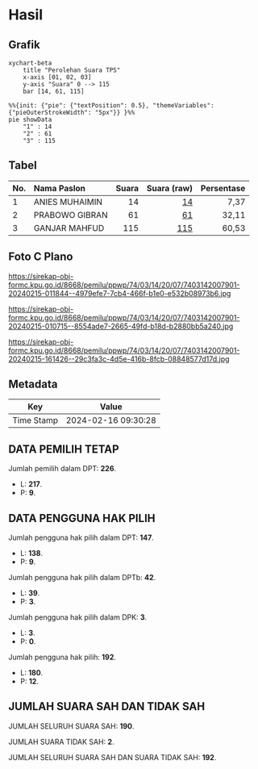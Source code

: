 # Hasil

## Grafik

```mermaid
xychart-beta
    title "Perolehan Suara TPS"
    x-axis [01, 02, 03]
    y-axis "Suara" 0 --> 115
    bar [14, 61, 115]
```

```mermaid
%%{init: {"pie": {"textPosition": 0.5}, "themeVariables": {"pieOuterStrokeWidth": "5px"}} }%%
pie showData
    "1" : 14
    "2" : 61
    "3" : 115
```

## Tabel

| No. | Nama Paslon    | Suara | Suara (raw) | Persentase |
|:--- |:-------------- | -----:| -----------:| ----------:|
| 1   | ANIES MUHAIMIN | 14    | [14][p-1]   | 7,37       |
| 2   | PRABOWO GIBRAN | 61    | [61][p-2]   | 32,11      |
| 3   | GANJAR MAHFUD  | 115   | [115][p-3]  | 60,53      |


[p-1]: https://github.com/gigit-pemilu/pemilu-2024-74-sulawesi-tenggara/blob/main/pilpres/hitung-suara/sub/74-sulawesi-tenggara/sub/03-muna/sub/14-lasalepa/sub/2007-lasalepa/sub/901-tps/sub/paslon-1.txt
[p-2]: https://github.com/gigit-pemilu/pemilu-2024-74-sulawesi-tenggara/blob/main/pilpres/hitung-suara/sub/74-sulawesi-tenggara/sub/03-muna/sub/14-lasalepa/sub/2007-lasalepa/sub/901-tps/sub/paslon-2.txt
[p-3]: https://github.com/gigit-pemilu/pemilu-2024-74-sulawesi-tenggara/blob/main/pilpres/hitung-suara/sub/74-sulawesi-tenggara/sub/03-muna/sub/14-lasalepa/sub/2007-lasalepa/sub/901-tps/sub/paslon-3.txt

## Foto C Plano

https://sirekap-obj-formc.kpu.go.id/8668/pemilu/ppwp/74/03/14/20/07/7403142007901-20240215-011844--4979efe7-7cb4-466f-b1e0-e532b08973b6.jpg

https://sirekap-obj-formc.kpu.go.id/8668/pemilu/ppwp/74/03/14/20/07/7403142007901-20240215-010715--8554ade7-2665-49fd-b18d-b2880bb5a240.jpg

https://sirekap-obj-formc.kpu.go.id/8668/pemilu/ppwp/74/03/14/20/07/7403142007901-20240215-161426--29c3fa3c-4d5e-416b-8fcb-08848577d17d.jpg


## Metadata

| Key        | Value               |
| ---------- | ------------------- |
| Time Stamp | 2024-02-16 09:30:28 |


## DATA PEMILIH TETAP

Jumlah pemilih dalam DPT: **226**.
 * L: **217**.
 * P: **9**.

## DATA PENGGUNA HAK PILIH

Jumlah pengguna hak pilih dalam DPT: **147**.
 * L: **138**.
 * P: **9**.

Jumlah pengguna hak pilih dalam DPTb: **42**.
 * L: **39**.
 * P: **3**.

Jumlah pengguna hak pilih dalam DPK: **3**.
 * L: **3**.
 * P: **0**.

Jumlah pengguna hak pilih: **192**.
 * L: **180**.
 * P: **12**.

## JUMLAH SUARA SAH DAN TIDAK SAH

JUMLAH SELURUH SUARA SAH: **190**.

JUMLAH SUARA TIDAK SAH: **2**.

JUMLAH SELURUH SUARA SAH DAN SUARA TIDAK SAH: **192**.


